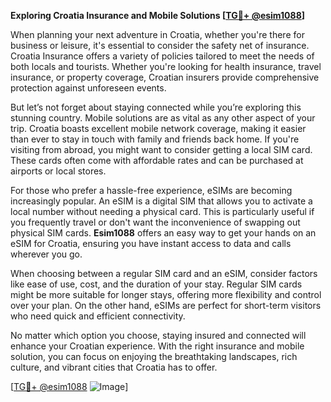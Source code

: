 **Exploring Croatia Insurance and Mobile Solutions [[TG💪+ @esim1088](https://t.me/s/esim1088)]**

When planning your next adventure in Croatia, whether you're there for business or leisure, it's essential to consider the safety net of insurance. Croatia Insurance offers a variety of policies tailored to meet the needs of both locals and tourists. Whether you're looking for health insurance, travel insurance, or property coverage, Croatian insurers provide comprehensive protection against unforeseen events.

But let’s not forget about staying connected while you’re exploring this stunning country. Mobile solutions are as vital as any other aspect of your trip. Croatia boasts excellent mobile network coverage, making it easier than ever to stay in touch with family and friends back home. If you're visiting from abroad, you might want to consider getting a local SIM card. These cards often come with affordable rates and can be purchased at airports or local stores.

For those who prefer a hassle-free experience, eSIMs are becoming increasingly popular. An eSIM is a digital SIM that allows you to activate a local number without needing a physical card. This is particularly useful if you frequently travel or don't want the inconvenience of swapping out physical SIM cards. **Esim1088** offers an easy way to get your hands on an eSIM for Croatia, ensuring you have instant access to data and calls wherever you go.

When choosing between a regular SIM card and an eSIM, consider factors like ease of use, cost, and the duration of your stay. Regular SIM cards might be more suitable for longer stays, offering more flexibility and control over your plan. On the other hand, eSIMs are perfect for short-term visitors who need quick and efficient connectivity.

No matter which option you choose, staying insured and connected will enhance your Croatian experience. With the right insurance and mobile solution, you can focus on enjoying the breathtaking landscapes, rich culture, and vibrant cities that Croatia has to offer.

[[TG💪+ @esim1088](https://t.me/s/esim1088) ![Image](https://i.postimg.cc/Y0z9fWf4/image.png)]